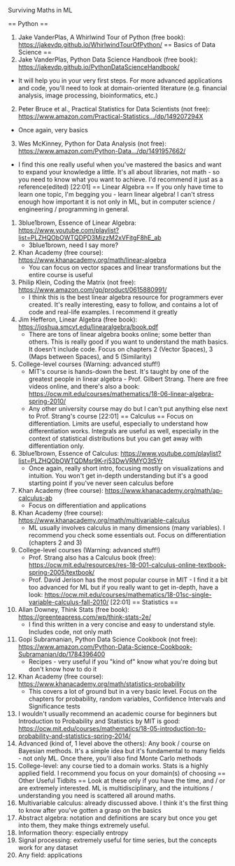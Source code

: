 
Surviving Maths in ML

== Python ==
1. Jake VanderPlas, A Whirlwind Tour of Python (free book): https://jakevdp.github.io/WhirlwindTourOfPython/
== Basics of Data Science ==
1. Jake VanderPlas, Python Data Science Handbook (free book): https://jakevdp.github.io/PythonDataScienceHandbook/
* It will help you in your very first steps. For more advanced applications and code, you'll need to look at domain-oriented literature (e.g. financial analysis, image processing, bioinformatics, etc.)
2. Peter Bruce et al., Practical Statistics for Data Scientists (not free): https://www.amazon.com/Practical-Statistics.../dp/149207294X
* Once again, very basics
3. Wes McKinney, Python for Data Analysis (not free): https://www.amazon.com/Python-Data.../dp/1491957662/
* I find this one really useful when you've mastered the basics and want to expand your knowledge a little. It's all about libraries, not math - so you need to know what you want to achieve. I'd recommend it just as a reference(edited)
[22:01]
== Linear Algebra ==
If you only have time to learn one topic, I'm begging you - learn linear algebra! I can't stress enough how important it is not only in ML, but in computer science / engineering / programming in general.
1. 3blue1brown, Essence of Linear Algebra: https://www.youtube.com/playlist?list=PLZHQObOWTQDPD3MizzM2xVFitgF8hE_ab
    * 3blue1brown, need I say more?
2. Khan Academy (free course): https://www.khanacademy.org/math/linear-algebra
    * You can focus on vector spaces and linear transformations but the entire course is useful
3. Philip Klein, Coding the Matrix (not free): https://www.amazon.com/gp/product/0615880991/
    * I think this is the best linear algebra resource for programmers ever created. It's really interesting, easy to follow, and contains a lot of code and real-life examples. I recommend it greatly
4. Jim Hefferon, Linear Algebra (free book): https://joshua.smcvt.edu/linearalgebra/book.pdf
    * There are tons of linear algebra books online; some better than others. This is really good if you want to understand the math basics. It doesn't include code. Focus on chapters 2 (Vector Spaces), 3 (Maps between Spaces), and 5 (Similarity)
5. College-level courses (Warning: advanced stuff!)
    * MIT's course is hands-down the best. It's taught by one of the greatest people in linear algebra - Prof. Gilbert Strang. There are free videos online, and there's also a book: https://ocw.mit.edu/courses/mathematics/18-06-linear-algebra-spring-2010/
    * Any other university course may do but I can't put anything else next to Prof. Strang's course
[22:01]
== Calculus ==
Focus on differentiation. Limits are useful, especially to understand how differentiation works. Integrals are useful as well, especially in the context of statistical distributions but you can get away with differentiation only.
1. 3blue1brown, Essence of Calculus: https://www.youtube.com/playlist?list=PLZHQObOWTQDMsr9K-rj53DwVRMYO3t5Yr
    * Once again, really short intro, focusing mostly on visualizations and intuition. You won't get in-depth understanding but it's a good starting point if you've never seen calculus before
2. Khan Academy (free course): https://www.khanacademy.org/math/ap-calculus-ab
    * Focus on differentiation and applications
3. Khan Academy (free course): https://www.khanacademy.org/math/multivariable-calculus
    * ML usually involves calculus in many dimensions (many variables). I recommend you check some essentials out. Focus on differentiation (chapters 2 and 3)
4. College-level courses (Warning: advanced stuff!)
    * Prof. Strang also has a Calculus book (free): https://ocw.mit.edu/resources/res-18-001-calculus-online-textbook-spring-2005/textbook/
    * Prof. David Jerison has the most popular course in MIT - I find it a bit too advanced for ML but if you really want to get in-depth, have a look: https://ocw.mit.edu/courses/mathematics/18-01sc-single-variable-calculus-fall-2010/
[22:01]
== Statistics ==
1. Allan Downey, Think Stats (free book): https://greenteapress.com/wp/think-stats-2e/
    * I find this written in a very concise and easy to understand style. Includes code, not only math
2. Gopi Subramanian, Python Data Science Cookbook (not free): https://www.amazon.com/Python-Data-Science-Cookbook-Subramanian/dp/1784396400
    * Recipes - very useful if you "kind of" know what you're doing but don't know how to do it
3. Khan Academy (free course): https://www.khanacademy.org/math/statistics-probability
    * This covers a lot of ground but in a very basic level. Focus on the chapters for probability, random variables, Confidence Intervals and Significance tests
4. I wouldn't usually recommend an academic course for beginners but Introduction to Probability and Statistics by MIT is good: https://ocw.mit.edu/courses/mathematics/18-05-introduction-to-probability-and-statistics-spring-2014/
5. Advanced (kind of, 1 level above the others): Any book / course on Bayesian methods. It's a simple idea but it's fundamental to many fields - not only ML. Once there, you'll also find Monte Carlo methods
6. College-level: any course tied to a domain works. Stats is a highly applied field. I recommend you focus on your domain(s) of choosing
== Other Useful Tidbits ==
Look at these only if you have the time, and / or are extremely interested. ML is multidisciplinary, and the intuitions / understanding you need is scattered all around maths.
1. Multivariable calculus: already discussed above. I think it's the first thing to know after you've gotten a grasp on the basics
2. Abstract algebra: notation and definitions are scary but once you get into them, they make things extremely useful.
3. Information theory: especially entropy
4. Signal processing: extremely useful for time series, but the concepts work for any dataset
5. Any field: applications


